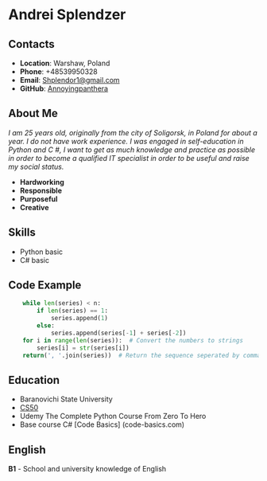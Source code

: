 # **Andrei Splendzer**
## **Contacts**
* **Location**: Warshaw, Poland
* **Phone**: +48539950328
* **Email**: Shplendor1@gmail.com
* **GitHub**: [Annoyingpanthera](https://github.com/Annoyingpanthera)
## **About Me**
_I am 25 years old, originally from the city of Soligorsk, in Poland for about a year. I do not have work experience. I was engaged in self-education in Python and C #, I want to get as much knowledge and practice as possible in order to become a qualified IT specialist in order to be useful and raise my social status._   
* **Hardworking**
* **Responsible**
* **Purposeful** 
* **Creative**
## **Skills**
* Python basic
* C# basic
## **Code Example**
``` Python
    while len(series) < n:
        if len(series) == 1:
            series.append(1)
        else:
            series.append(series[-1] + series[-2])
    for i in range(len(series)):  # Convert the numbers to strings
        series[i] = str(series[i])
    return(', '.join(series))  # Return the sequence seperated by commas
```
## **Education**
* Baranovichi State University
* [CS50](https://www.youtube.com/channel/UCcabW7890RKJzL968QWEykA)
* Udemy The Complete Python Course From Zero To Hero
* Base course C# [Code Basics] (code-basics.com)
## **English**
**B1** - School and university knowledge of English